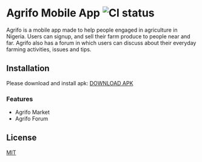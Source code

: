 # Agrifo Mobile App ![CI status](https://img.shields.io/badge/build-passing-brightgreen.svg)

Agrifo is a mobile app made to help people engaged in agriculture in Nigeria. Users can signup, and sell their farm produce to people near and far. Agrifo also has a forum in which users can discuss about their everyday farming activities, issues and tips.

## Installation
Please download and install apk: [DOWNLOAD APK](https://www.dropbox.com/s/h3weceu8ihcp90a/agrifo.apk?dl=0) 

### Features
* Agrifo Market
* Agrifo Forum


## License
[MIT](https://choosealicense.com/licenses/mit/)